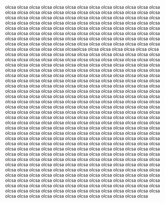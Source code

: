 olcsa
olcsa
olcsa
olcsa
olcsa
olcsa
olcsa
olcsa
olcsa
olcsa
olcsa
olcsa
olcsa
olcsa
olcsa
olcsa
olcsa
olcsa
olcsa
olcsa
olcsa
olcsa
olcsa
olcsa
olcsa
olcsa
olcsa
olcsa
olcsa
olcsa
olcsa
olcsa
olcsa
olcsa
olcsa
olcsa
olcsa
olcsa
olcsa
olcsa
olcsa
olcsa
olcsa
olcsa
olcsa
olcsa
olcsa
olcsa
olcsa
olcsa
olcsa
olcsa
olcsa
olcsa
olcsa
olcsa
olcsa
olcsa
olcsa
olcsa
olcsa
olcsa
olcsa
olcsa
olcsa
olcsa
olcsa
olcsa
olcsa
olcsa
olcsa
olcsa
olcsa
olcsa
olcsa
olcsa
olcsa
olcsa
olcsa
olcsa
olcsa
olcsa
olcsa
olcsa
olcsa
olcsa
olcsa
olcsa
olcsa
olcsa
olcsa
olcsa
olcsa
olcsa
olcsa
olcsa
olcsa
olcsa
olcsa
olcsa
olcsa
olcsa
olcsa
olcsa
olcsa
olcsa
olcsa
olcsa
olcsa
olcsaolcsa
olcsa
olcsa
olcsa
olcsa
olcsa
olcsa
olcsa
olcsa
olcsa
olcsa
olcsa
olcsa
olcsa
olcsa
olcsa
olcsa
olcsa
olcsa
olcsa
olcsa
olcsa
olcsa
olcsa
olcsa
olcsa
olcsa
olcsa
olcsa
olcsa
olcsa
olcsa
olcsa
olcsa
olcsa
olcsa
olcsa
olcsa
olcsa
olcsa
olcsa
olcsa
olcsa
olcsa
olcsa
olcsa
olcsa
olcsa
olcsa
olcsa
olcsa
olcsa
olcsa
olcsa
olcsa
olcsa
olcsa
olcsa
olcsa
olcsa
olcsa
olcsa
olcsa
olcsa
olcsa
olcsa
olcsa
olcsa
olcsa
olcsa
olcsa
olcsa
olcsa
olcsa
olcsa
olcsa
olcsa
olcsa
olcsa
olcsa
olcsa
olcsa
olcsa
olcsa
olcsa
olcsa
olcsa
olcsa
olcsa
olcsa
olcsa
olcsa
olcsa
olcsa
olcsa
olcsa
olcsa
olcsa
olcsa
olcsa
olcsa
olcsa
olcsa
olcsa
olcsa
olcsa
olcsa
olcsa
olcsa
olcsa
olcsa
olcsa
olcsa
olcsa
olcsa
olcsa
olcsa
olcsa
olcsa
olcsa
olcsa
olcsa
olcsa
olcsa
olcsa
olcsa
olcsa
olcsa
olcsa
olcsa
olcsa
olcsa
olcsa
olcsa
olcsa
olcsa
olcsa
olcsa
olcsa
olcsa
olcsa
olcsa
olcsa
olcsa
olcsa
olcsa
olcsa
olcsa
olcsa
olcsa
olcsa
olcsa
olcsa
olcsa
olcsa
olcsa
olcsa
olcsa
olcsa
olcsa
olcsa
olcsa
olcsa
olcsa
olcsa
olcsa
olcsa
olcsa
olcsa
olcsa
olcsa
olcsa
olcsa
olcsa
olcsa
olcsa
olcsa
olcsa
olcsa
olcsa
olcsa
olcsa
olcsa
olcsa
olcsa
olcsa
olcsa
olcsa
olcsa
olcsa
olcsa
olcsa
olcsa
olcsa
olcsa
olcsa
olcsa
olcsa
olcsa
olcsa
olcsa
olcsa
olcsa
olcsa
olcsa
olcsa
olcsa
olcsa
olcsa
olcsa
olcsa
olcsa
olcsa
olcsa
olcsa
olcsa
olcsa
olcsa
olcsa
olcsa
olcsa
olcsa
olcsa
olcsa
olcsa
olcsa
olcsa
olcsa
olcsa
olcsa
olcsa
olcsa
olcsa
olcsa
olcsa
olcsa
olcsa
olcsa
olcsa
olcsa
olcsa
olcsa
olcsa
olcsa
olcsa
olcsa
olcsa
olcsa
olcsa
olcsa
olcsa
olcsa
olcsa
olcsa
olcsa
olcsa
olcsa
olcsa
olcsa
olcsa
olcsa
olcsa
olcsa
olcsa
olcsa
olcsa
olcsa
olcsa
olcsa
olcsa
olcsa
olcsa
olcsa
olcsa
olcsa
olcsa
olcsa
olcsa
olcsa
olcsa
olcsa
olcsa
olcsa
olcsa
olcsa
olcsa
olcsa
olcsa
olcsa
olcsa
olcsa
olcsa
olcsa
olcsa
olcsa
olcsa
olcsa
olcsa
olcsa
olcsa
olcsa
olcsa
olcsa
olcsa
olcsa
olcsa
olcsa
olcsa
olcsa
olcsa
olcsa
olcsa
olcsa
olcsa
olcsa
olcsa
olcsa
olcsa
olcsa
olcsa
olcsa
olcsa
olcsa
olcsa
olcsa
olcsa
olcsa
olcsa
olcsa
olcsa
olcsa
olcsa
olcsa
olcsa
olcsa
olcsa
olcsa
olcsa
olcsa
olcsa
olcsa
olcsa
olcsa
olcsa
olcsa
olcsa
olcsa
olcsa
olcsa
olcsa
olcsa
olcsa
olcsa
olcsa
olcsa
olcsa
olcsa
olcsa
olcsa
olcsa
olcsa
olcsa
olcsa
olcsa
olcsa
olcsa
olcsa
olcsa
olcsa
olcsa

